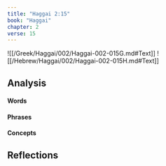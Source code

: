 ```yaml
---
title: "Haggai 2:15"
book: "Haggai"
chapter: 2
verse: 15
---
```

![[/Greek/Haggai/002/Haggai-002-015G.md#Text]]
![[/Hebrew/Haggai/002/Haggai-002-015H.md#Text]]

## Analysis

#### Words

#### Phrases

#### Concepts

## Reflections

